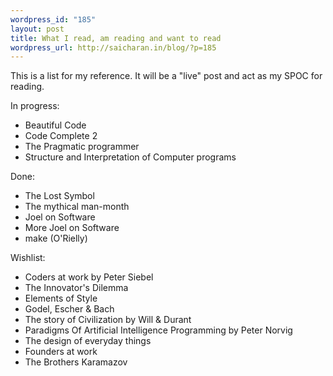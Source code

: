 ```yaml
--- 
wordpress_id: "185"
layout: post
title: What I read, am reading and want to read
wordpress_url: http://saicharan.in/blog/?p=185
---
```

This is a list for my reference. It will be a "live" post and act as my SPOC for reading.

In progress:
- Beautiful Code
- Code Complete 2
- The Pragmatic programmer
- Structure and Interpretation of Computer programs

Done:
- The Lost Symbol
- The mythical man-month
- Joel on Software
- More Joel on Software
- make (O'Rielly)

Wishlist:
- Coders at work by Peter Siebel
- The Innovator's Dilemma
- Elements of Style
- Godel, Escher &amp; Bach
- The story of Civilization by Will &amp; Durant
- Paradigms Of Artificial Intelligence Programming by Peter Norvig
- The design of everyday things
- Founders at work
- The Brothers Karamazov
